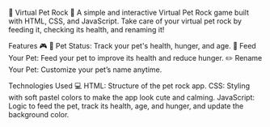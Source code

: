 🐾 Virtual Pet Rock 🐾
A simple and interactive Virtual Pet Rock game built with HTML, CSS, and JavaScript. Take care of your virtual pet rock by feeding it, checking its health, and renaming it!

Features 🎮
🐾 Pet Status: Track your pet's health, hunger, and age.
🍔 Feed Your Pet: Feed your pet to improve its health and reduce hunger.
✏️ Rename Your Pet: Customize your pet’s name anytime.

Technologies Used 💻
HTML: Structure of the pet rock app.
CSS: Styling with soft pastel colors to make the app look cute and calming.
JavaScript: Logic to feed the pet, track its health, age, and hunger, and update the background color.
